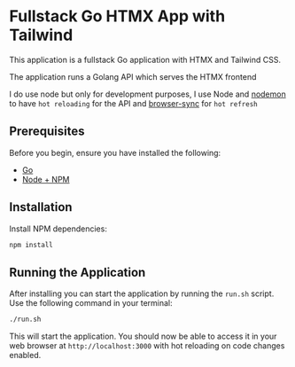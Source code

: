 # Fullstack Go HTMX App with Tailwind

This application is a fullstack Go application with HTMX and Tailwind CSS.

The application runs a Golang API which serves the HTMX frontend

I do use node but only for development purposes, I use Node and [nodemon](https://nodemon.io/) to have `hot reloading` for the API and [browser-sync](https://browsersync.io/) for `hot refresh`

## Prerequisites

Before you begin, ensure you have installed the following:

- [Go](https://go.dev/dl/)
- [Node + NPM](https://nodejs.org/en)

## Installation

Install NPM dependencies:

```bash
npm install
```

## Running the Application

After installing you can start the application by running the `run.sh` script. Use the following command in your terminal:

```bash
./run.sh
```

This will start the application. You should now be able to access it in your web browser at `http://localhost:3000` with hot reloading on code changes enabled.
